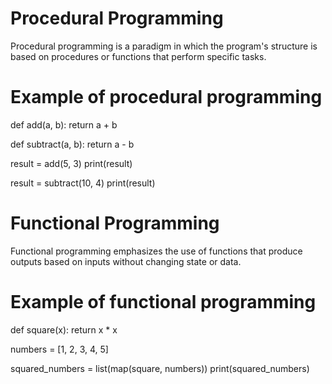 # Procedural Programming

Procedural programming is a paradigm in which the program's structure is based on procedures or functions that perform specific tasks.

# Example of procedural programming
def add(a, b):
    return a + b

def subtract(a, b):
    return a - b

result = add(5, 3)
print(result)

result = subtract(10, 4)
print(result)

# Functional Programming

Functional programming emphasizes the use of functions that produce outputs based on inputs without changing state or data.

# Example of functional programming
def square(x):
    return x * x

numbers = [1, 2, 3, 4, 5]

squared_numbers = list(map(square, numbers))
print(squared_numbers)
